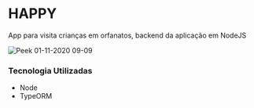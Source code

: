 # HAPPY

App para visita crianças em orfanatos, backend da aplicação em NodeJS

![Peek 01-11-2020 09-09](https://user-images.githubusercontent.com/60434681/97803612-3eeeb400-1c29-11eb-8d9a-9e4b58f3273e.gif)


### Tecnologia Utilizadas 
- Node
- TypeORM
